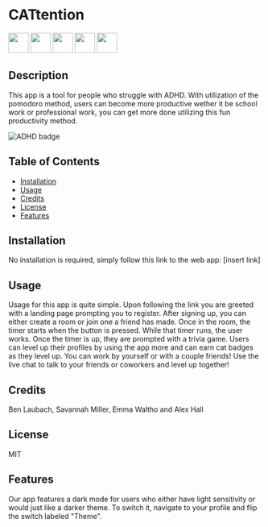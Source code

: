 # CATtention

<img src="https://cdn.jsdelivr.net/gh/devicons/devicon/icons/react/react-original-wordmark.svg" height="40px"/>
<img src="https://cdn.jsdelivr.net/gh/devicons/devicon/icons/css3/css3-plain-wordmark.svg" height="40px"/>
<img src="https://cdn.jsdelivr.net/gh/devicons/devicon/icons/socketio/socketio-original-wordmark.svg" height="40px"/>
<img src="https://cdn.jsdelivr.net/gh/devicons/devicon/icons/trello/trello-plain.svg" height="40px"/>
<img src="https://cdn.jsdelivr.net/gh/devicons/devicon/icons/figma/figma-original.svg" height="40px"/>



## Description
This app is a tool for people who struggle with ADHD. With utilization of the pomodoro method, users can become more productive wether it be school work or professional work, you can get more done utilizing this fun productivity method.

![ADHD badge](https://img.shields.io/badge/ADHD-cats-purple.svg)

## Table of Contents

- [Installation](#installation)
- [Usage](#usage)
- [Credits](#credits)
- [License](#license)
- [Features](#features) 

## Installation
No installation is required, simply follow this link to the web app: [insert link]

## Usage
Usage for this app is quite simple. Upon following the link you are greeted with a landing page prompting you to register. After signing up, you can either create a room or join one a friend has made. Once in the room, the timer starts when the button is pressed. While that timer runs, the user works. Once the timer is up, they are prompted with a trivia game. Users can level up their profiles by using the app more and can earn cat badges as they level up. You can work by yourself or with a couple friends! Use the live chat to talk to your friends or coworkers and level up together!

## Credits
Ben Laubach, Savannah Miller, Emma Waltho and Alex Hall

## License
MIT

## Features
Our app features a dark mode for users who either have light sensitivity or would just like a darker theme. To switch it, navigate to your profile and flip the switch labeled "Theme".